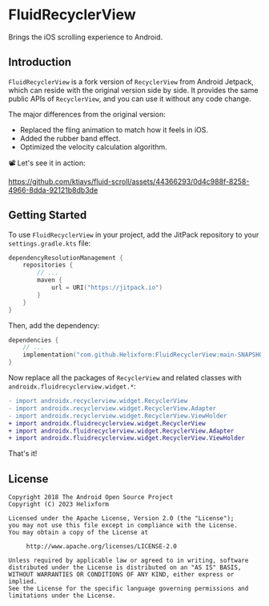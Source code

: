 # FluidRecyclerView

Brings the iOS scrolling experience to Android.

## Introduction

`FluidRecyclerView` is a fork version of `RecyclerView` from Android Jetpack, which can reside with the original version side by side. It provides the same public APIs of `RecyclerView`, and you can use it without any code change.

The major differences from the original version:
- Replaced the fling animation to match how it feels in iOS.
- Added the rubber band effect.
- Optimized the velocity calculation algorithm.

📽️ Let's see it in action:

https://github.com/ktiays/fluid-scroll/assets/44366293/0d4c988f-8258-4966-8dda-92121b8db3de

## Getting Started

To use `FluidRecyclerView` in your project, add the JitPack repository to your `settings.gradle.kts` file:

```kotlin
dependencyResolutionManagement {
    repositories {
        // ...
        maven {
            url = URI("https://jitpack.io")
        }
    }
}
```

Then, add the dependency:

```kotlin
dependencies {
    // ...
    implementation("com.github.Helixform:FluidRecyclerView:main-SNAPSHOT")
}
```

Now replace all the packages of `RecyclerView` and related classes with `androidx.fluidrecyclerview.widget.*`:

```patch
- import androidx.recyclerview.widget.RecyclerView
- import androidx.recyclerview.widget.RecyclerView.Adapter
- import androidx.recyclerview.widget.RecyclerView.ViewHolder
+ import androidx.fluidrecyclerview.widget.RecyclerView
+ import androidx.fluidrecyclerview.widget.RecyclerView.Adapter
+ import androidx.fluidrecyclerview.widget.RecyclerView.ViewHolder
```

That's it!

## License

```
Copyright 2018 The Android Open Source Project
Copyright (C) 2023 Helixform

Licensed under the Apache License, Version 2.0 (the "License");
you may not use this file except in compliance with the License.
You may obtain a copy of the License at

     http://www.apache.org/licenses/LICENSE-2.0

Unless required by applicable law or agreed to in writing, software
distributed under the License is distributed on an "AS IS" BASIS,
WITHOUT WARRANTIES OR CONDITIONS OF ANY KIND, either express or implied.
See the License for the specific language governing permissions and
limitations under the License.
```